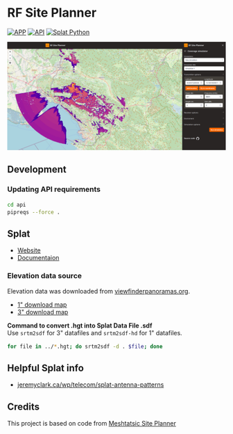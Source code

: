 # RF Site Planner
<a href="https://hub.docker.com/r/komelt/rf-site-planner-app" target="_blank">![APP](https://img.shields.io/badge/APP-blue?logo=Docker)</a>
<a href="https://hub.docker.com/r/komelt/rf-site-planner-api" target="_blank">![API](https://img.shields.io/badge/API-blue?logo=Docker)</a>
<a href="https://hub.docker.com/r/komelt/splat-python" target="_blank">![Splat Python](https://img.shields.io/badge/Splat_Python-blue?logo=Docker)</a>

![App screenshot](./assets/screenshot.png)

## Development

### Updating API requirements
```bash
cd api
pipreqs --force .
```

## Splat
- [Website](https://www.qsl.net/kd2bd/splat.html)
- [Documentaion](https://www.qsl.net/kd2bd/splat.pdf)

### Elevation data source
Elevation data was downloaded from [viewfinderpanoramas.org](https://viewfinderpanoramas.org/).
- [1" download map](https://viewfinderpanoramas.org/Coverage%20map%20viewfinderpanoramas_org1.htm)
- [3" download map](https://viewfinderpanoramas.org/Coverage%20map%20viewfinderpanoramas_org3.htm)

**Command to convert .hgt into Splat Data File .sdf**\
Use `srtm2sdf` for 3" datafiles and `srtm2sdf-hd` for 1" datafiles.
```bash
for file in ../*.hgt; do srtm2sdf -d . $file; done
```

## Helpful Splat info
- [jeremyclark.ca/wp/telecom/splat-antenna-patterns](https://jeremyclark.ca/wp/telecom/splat-antenna-patterns/)

## Credits
This project is based on code from [Meshtatsic Site Planner](https://github.com/meshtastic/meshtastic-site-planner)